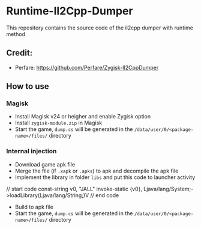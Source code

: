 # Runtime-Il2Cpp-Dumper
This repository contains the source code of the il2cpp dumper with runtime method

## Credit:
- Perfare: https://github.com/Perfare/Zygisk-Il2CppDumper

## How to use
### Magisk
- Install Magisk v24 or heigher and enable Zygisk option
- Install `zygisk-module.zip` in Magisk
- Start the game, `dump.cs` will be generated in the `/data/user/0/<package-name>/files/` directory

### Internal injection
- Download game apk file
- Merge the file (if `.xapk` or `.apks`) to apk and decompile the apk file
- Implement the library in folder `libs` and put this code to launcher activity

// start code
const-string v0, "JALL"
invoke-static {v0}, Ljava/lang/System;->loadLibrary(Ljava/lang/String;)V
// end code

- Build to apk file
- Start the game, `dump.cs` will be generated in the `/data/user/0/<package-name>/files/` directory

